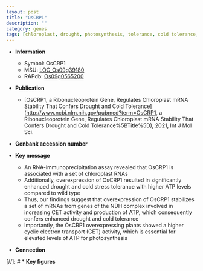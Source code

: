 ```yaml
---
layout: post
title: "OsCRP1"
description: ""
category: genes
tags: [chloroplast, drought, photosynthesis, tolerance, cold tolerance, cold stress, stress, cold, stress tolerance]
---
```


* **Information**  
    + Symbol: OsCRP1  
    + MSU: [LOC_Os09g39180](http://rice.uga.edu/cgi-bin/ORF_infopage.cgi?orf=LOC_Os09g39180)  
    + RAPdb: [Os09g0565200](http://rapdb.dna.affrc.go.jp/viewer/gbrowse_details/irgsp1?name=Os09g0565200)  

* **Publication**  
    + [OsCRP1, a Ribonucleoprotein Gene, Regulates Chloroplast mRNA Stability That Confers Drought and Cold Tolerance](http://www.ncbi.nlm.nih.gov/pubmed?term=OsCRP1, a Ribonucleoprotein Gene, Regulates Chloroplast mRNA Stability That Confers Drought and Cold Tolerance%5BTitle%5D), 2021, Int J Mol Sci.

* **Genbank accession number**  

* **Key message**  
    + An RNA-immunoprecipitation assay revealed that OsCRP1 is associated with a set of chloroplast RNAs
    + Additionally, overexpression of OsCRP1 resulted in significantly enhanced drought and cold stress tolerance with higher ATP levels compared to wild type
    + Thus, our findings suggest that overexpression of OsCRP1 stabilizes a set of mRNAs from genes of the NDH complex involved in increasing CET activity and production of ATP, which consequently confers enhanced drought and cold tolerance
    + Importantly, the OsCRP1 overexpressing plants showed a higher cyclic electron transport (CET) activity, which is essential for elevated levels of ATP for photosynthesis

* **Connection**  

[//]: # * **Key figures**  



